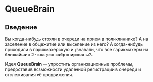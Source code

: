 # QueueBrain
## Введение
Вы когда-нибудь стояли в очереди на прием в поликлиннике? А на заселение в общежитие или выселение из него? А когда-нибудь приходили в парикмахерскую и узнавали, что все парикмахеры на ближайшие 2 часа уже забронированы?..

Идея __QueueBrain__ -- упростить организационные проблемы, предоставив возможности удаленной регистрации в очереди и отслеживания её продвижения.
